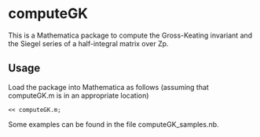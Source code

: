 # computeGK
This is a Mathematica package to compute the Gross-Keating invariant and the Siegel series of a half-integral matrix over Zp.

## Usage
Load the package into Mathematica as follows (assuming that computeGK.m is in an appropriate location)

```
<< computeGK.m;
```

Some examples can be found in the file computeGK_samples.nb.
